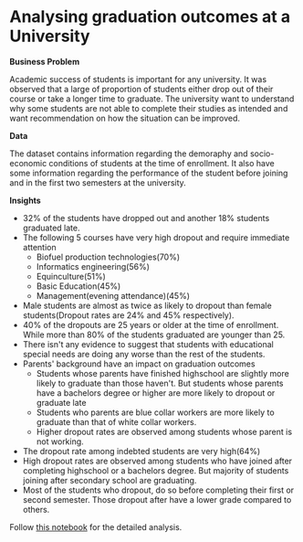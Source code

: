 # Analysing graduation outcomes at a University

**Business Problem**

Academic success of students is important for any university. It was observed that a large of proportion of students either drop out of their course or take a longer time to graduate. The university want to understand why some students are not able to complete their studies as intended and want recommendation on how the situation can be improved.

**Data**

The dataset contains information regarding the demoraphy and socio-economic conditions of students at the time of enrollment. It also have some information regarding the performance of the student before joining and in the first two semesters at the university.

**Insights**

* 32% of the students have dropped out and another 18% students graduated late.
* The following 5 courses have very high dropout and require immediate attention
    * Biofuel production technologies(70%)
    * Informatics engineering(56%)
    * Equinculture(51%)
    * Basic Education(45%)
    * Management(evening attendance)(45%)
* Male students are almost as twice as likely to dropout than female students(Dropout rates are 24% and 45% respectively).
* 40% of the dropouts are 25 years or older at the time of enrollment. While more than 80% of the students graduated are younger than 25.
* There isn't any evidence to suggest that students with educational special needs are doing any worse than the rest of the students.
* Parents' background have an impact on graduation outcomes
    * Students whose parents have finished highschool are slightly more likely to graduate than those haven't. But students whose parents have a bachelors degree or higher are more likely to dropout or graduate late
    * Students who parents are blue collar workers are more likely to graduate than that of white collar workers.
    * Higher dropout rates are observed among students whose parent is not working.
* The dropout rate among indebted students are very high(64%)
* High dropout rates are observed among students who have joined after completing highschool or a bachelors degree. But majority of students joining after secondary school are graduating.
* Most of the students who dropout, do so before completing their first or second semester. Those dropout after have a lower grade compared to others.

Follow [this notebook](https://github.com/esviswajith95/enrollment_status/blob/main/notebooks/02-esv-EDA_deep_dive.ipynb) for the detailed analysis.
